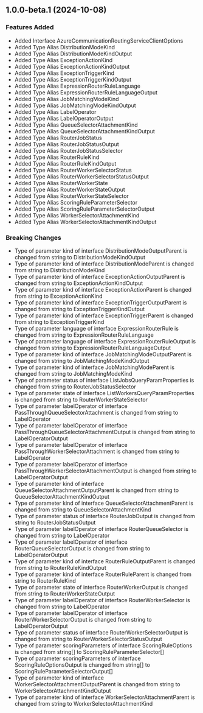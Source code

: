 ## 1.0.0-beta.1 (2024-10-08)
    
### Features Added

  - Added Interface AzureCommunicationRoutingServiceClientOptions
  - Added Type Alias DistributionModeKind
  - Added Type Alias DistributionModeKindOutput
  - Added Type Alias ExceptionActionKind
  - Added Type Alias ExceptionActionKindOutput
  - Added Type Alias ExceptionTriggerKind
  - Added Type Alias ExceptionTriggerKindOutput
  - Added Type Alias ExpressionRouterRuleLanguage
  - Added Type Alias ExpressionRouterRuleLanguageOutput
  - Added Type Alias JobMatchingModeKind
  - Added Type Alias JobMatchingModeKindOutput
  - Added Type Alias LabelOperator
  - Added Type Alias LabelOperatorOutput
  - Added Type Alias QueueSelectorAttachmentKind
  - Added Type Alias QueueSelectorAttachmentKindOutput
  - Added Type Alias RouterJobStatus
  - Added Type Alias RouterJobStatusOutput
  - Added Type Alias RouterJobStatusSelector
  - Added Type Alias RouterRuleKind
  - Added Type Alias RouterRuleKindOutput
  - Added Type Alias RouterWorkerSelectorStatus
  - Added Type Alias RouterWorkerSelectorStatusOutput
  - Added Type Alias RouterWorkerState
  - Added Type Alias RouterWorkerStateOutput
  - Added Type Alias RouterWorkerStateSelector
  - Added Type Alias ScoringRuleParameterSelector
  - Added Type Alias ScoringRuleParameterSelectorOutput
  - Added Type Alias WorkerSelectorAttachmentKind
  - Added Type Alias WorkerSelectorAttachmentKindOutput

### Breaking Changes

  - Type of parameter kind of interface DistributionModeOutputParent is changed from string to DistributionModeKindOutput
  - Type of parameter kind of interface DistributionModeParent is changed from string to DistributionModeKind
  - Type of parameter kind of interface ExceptionActionOutputParent is changed from string to ExceptionActionKindOutput
  - Type of parameter kind of interface ExceptionActionParent is changed from string to ExceptionActionKind
  - Type of parameter kind of interface ExceptionTriggerOutputParent is changed from string to ExceptionTriggerKindOutput
  - Type of parameter kind of interface ExceptionTriggerParent is changed from string to ExceptionTriggerKind
  - Type of parameter language of interface ExpressionRouterRule is changed from string to ExpressionRouterRuleLanguage
  - Type of parameter language of interface ExpressionRouterRuleOutput is changed from string to ExpressionRouterRuleLanguageOutput
  - Type of parameter kind of interface JobMatchingModeOutputParent is changed from string to JobMatchingModeKindOutput
  - Type of parameter kind of interface JobMatchingModeParent is changed from string to JobMatchingModeKind
  - Type of parameter status of interface ListJobsQueryParamProperties is changed from string to RouterJobStatusSelector
  - Type of parameter state of interface ListWorkersQueryParamProperties is changed from string to RouterWorkerStateSelector
  - Type of parameter labelOperator of interface PassThroughQueueSelectorAttachment is changed from string to LabelOperator
  - Type of parameter labelOperator of interface PassThroughQueueSelectorAttachmentOutput is changed from string to LabelOperatorOutput
  - Type of parameter labelOperator of interface PassThroughWorkerSelectorAttachment is changed from string to LabelOperator
  - Type of parameter labelOperator of interface PassThroughWorkerSelectorAttachmentOutput is changed from string to LabelOperatorOutput
  - Type of parameter kind of interface QueueSelectorAttachmentOutputParent is changed from string to QueueSelectorAttachmentKindOutput
  - Type of parameter kind of interface QueueSelectorAttachmentParent is changed from string to QueueSelectorAttachmentKind
  - Type of parameter status of interface RouterJobOutput is changed from string to RouterJobStatusOutput
  - Type of parameter labelOperator of interface RouterQueueSelector is changed from string to LabelOperator
  - Type of parameter labelOperator of interface RouterQueueSelectorOutput is changed from string to LabelOperatorOutput
  - Type of parameter kind of interface RouterRuleOutputParent is changed from string to RouterRuleKindOutput
  - Type of parameter kind of interface RouterRuleParent is changed from string to RouterRuleKind
  - Type of parameter state of interface RouterWorkerOutput is changed from string to RouterWorkerStateOutput
  - Type of parameter labelOperator of interface RouterWorkerSelector is changed from string to LabelOperator
  - Type of parameter labelOperator of interface RouterWorkerSelectorOutput is changed from string to LabelOperatorOutput
  - Type of parameter status of interface RouterWorkerSelectorOutput is changed from string to RouterWorkerSelectorStatusOutput
  - Type of parameter scoringParameters of interface ScoringRuleOptions is changed from string[] to ScoringRuleParameterSelector[]
  - Type of parameter scoringParameters of interface ScoringRuleOptionsOutput is changed from string[] to ScoringRuleParameterSelectorOutput[]
  - Type of parameter kind of interface WorkerSelectorAttachmentOutputParent is changed from string to WorkerSelectorAttachmentKindOutput
  - Type of parameter kind of interface WorkerSelectorAttachmentParent is changed from string to WorkerSelectorAttachmentKind
    
